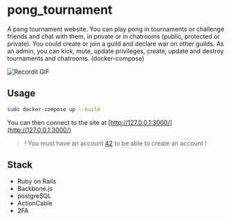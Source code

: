 # pong_tournament

A pong tournament website.
You can play pong in tournaments or challenge friends and chat with them, in private or in chatrooms (public, protected or private).
You could create or join a guild and declare war on other guilds.
As an admin, you can kick, mute, update privileges, create, update and destroy tournaments and chatrooms. (docker-compose)

![Recordit GIF](https://i.ibb.co/Vpdy1wy/medium.gif)

## Usage

```bash
sudo docker-compose up --build
```
You can then connect to the site at [http://127.0.0.1:3000/](http://127.0.0.1:3000/)

>  ! You must have an account [42](https://www.42.fr/) to be able to create an account !

## Stack

- Ruby on Rails
- Backbone.js
- postgreSQL
- ActionCable
- 2FA
